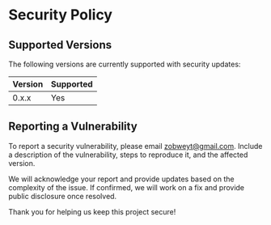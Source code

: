 # Security Policy

## Supported Versions

The following versions are currently supported with security updates:

| Version | Supported |
| ------- | --------- |
| 0.x.x   | Yes       |

## Reporting a Vulnerability

To report a security vulnerability, please email <zobweyt@gmail.com>. Include a description of the vulnerability, steps to reproduce it, and the affected version.

We will acknowledge your report and provide updates based on the complexity of the issue. If confirmed, we will work on a fix and provide public disclosure once resolved.

Thank you for helping us keep this project secure!
